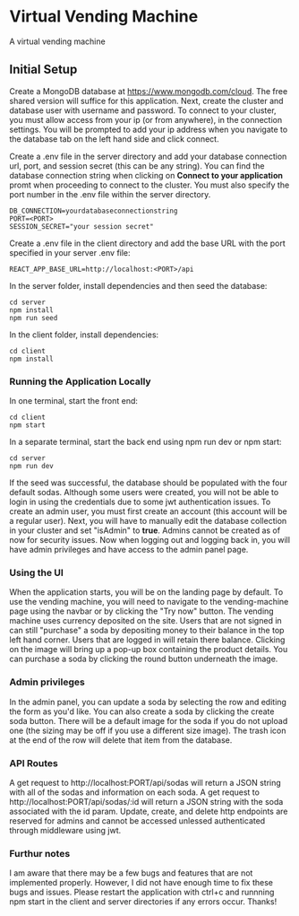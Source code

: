 # Virtual Vending Machine

A virtual vending machine

## Initial Setup

Create a MongoDB database at https://www.mongodb.com/cloud. The free shared version will suffice for this application.
Next, create the cluster and database user with username and password.
To connect to your cluster, you must allow access from your ip (or from anywhere), in the connection settings. You will be prompted to add your ip 
address when you navigate to the database tab on the left hand side and click connect.

Create a .env file in the server directory and add your database connection url, port, and session secret (this can be any string).
You can find the database connection string when clicking on **Connect to your application** promt when proceeding to connect to the cluster.
You must also specify the port number in the .env file within the server directory.


```
DB_CONNECTION=yourdatabaseconnectionstring
PORT=<PORT>
SESSION_SECRET="your session secret"
```

Create a .env file in the client directory and add the base URL with the port specified in your server .env file:

```
REACT_APP_BASE_URL=http://localhost:<PORT>/api
```
In the server folder, install dependencies and then seed the database:

```
cd server
npm install
npm run seed
```

In the client folder, install dependencies:

```
cd client
npm install
```

### Running the Application Locally

In one terminal, start the front end:

```
cd client
npm start
```

In a separate terminal, start the back end using npm run dev or npm start:

```
cd server
npm run dev
```

If the seed was successful, the database should be populated with the four default sodas. Although some users were created, you will not be able to login in using the 
credentials due to some jwt authentication issues. To create an admin user, you must first create an account (this account will be a regular user). 
Next, you will have to manually edit the
database collection in your cluster and set "isAdmin" to **true**. Admins cannot be created as of now for security issues.
Now when logging out and logging back in, you will have admin privileges and have access to the admin panel 
page.

### Using the UI

When the application starts, you will be on the landing page by default. 
To use the vending machine, you will need to navigate to the vending-machine page using the navbar or by clicking the "Try now" button.
The vending machine uses currency deposited on the site. Users that are not signed in can still "purchase" a soda by depositing money to their 
balance in the top left hand corner. Users that are logged in will retain there balance. Clicking on the image will bring up a pop-up box containing the product details. You can purchase a soda by clicking the round button 
underneath the image.

### Admin privileges

In the admin panel, you can update a soda by selecting the row and editing the form as you'd like. You can also create a soda by clicking the create soda button.
There will be a default image for the soda if you do not upload one (the sizing may be off if you use a different size image). The trash icon
at the end of the row will delete that item from the database.

### API Routes

A get request to http://localhost:PORT/api/sodas will return a JSON string with all of the sodas and information on each soda.
A get request to http://localhost:PORT/api/sodas/:id will return a JSON string with the soda associated with the id param.
Update, create, and delete http endpoints are reserved for admins and cannot be accessed unlessed authenticated through middleware using jwt.
                


### Furthur notes

I am aware that there may be a few bugs and features that are not implemented properly. However, I did not have enough time to fix these bugs and issues.
Please restart the application with ctrl+c and runnning npm start in the client and server directories if any errors occur. Thanks!
